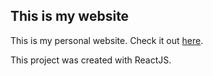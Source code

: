 ## This is my website

This is my personal website. Check it out [here](www.pascualmj.dev).

This project was created with ReactJS.

